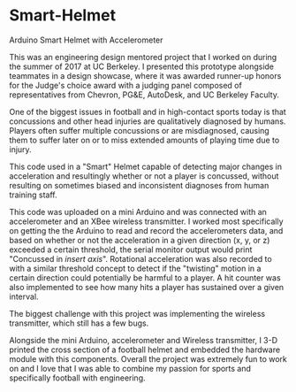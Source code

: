 # Smart-Helmet
Arduino Smart Helmet with Accelerometer

This was an engineering design mentored project that I worked on during the summer of 2017 at UC Berkeley. I presented this prototype alongside teammates in a design showcase, where it was awarded runner-up honors for the Judge's choice award with a judging panel composed of representatives from Chevron, PG&E, AutoDesk, and UC Berkeley Faculty.

One of the biggest issues in football and in high-contact sports today is that concussions and other head injuries are qualitatively diagnosed by humans. Players often suffer multiple concussions or are misdiagnosed, causing them to suffer later on or to miss extended amounts of playing time due to injury.

This code used in a "Smart" Helmet capable of detecting major changes in acceleration and resultingly whether or not a player is concussed, without resulting on sometimes biased and inconsistent diagnoses from human training staff.


This code was uploaded on a mini Arduino and was connected with an accelerometer and an XBee wireless transmitter. I worked most specifically on getting the the Arduino to read and record the accelerometers data, and based on whether or not the acceleration in a given direction (x, y, or z) exceeded a certain threshold, the serial monitor output would print "Concussed in *insert axis*". Rotational acceleration was also recorded to with a similar threshold concept to detect if the "twisting" motion in a certain direction could potentially be harmful to a player. A hit counter was also implemented to see how many hits a player has sustained over a given interval.

The biggest challenge with this project was implementing the wireless transmitter, which still has a few bugs. 

Alongside the mini Arduino, accelerometer and Wireless transmitter, I 3-D printed the cross section of a football helmet and embedded the hardware module with this components. Overall the project was extremely fun to work on and I love that I was able to combine my passion for sports and specifically football with engineering.

